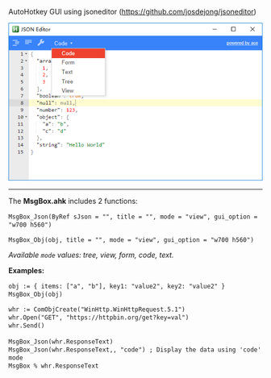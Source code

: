 AutoHotkey GUI using jsoneditor (https://github.com/josdejong/jsoneditor)

![Screenshot](https://github.com/tmplinshi/JSONEditor/blob/master/Screenshot.png?raw=true)

--------

The **MsgBox.ahk** includes 2 functions:

```AutoHotkey
MsgBox_Json(ByRef sJson = "", title = "", mode = "view", gui_option = "w700 h560")
```

```AutoHotkey
MsgBox_Obj(obj, title = "", mode = "view", gui_option = "w700 h560")
```

*Available `mode` values: tree, view, form, code, text.*

**Examples:**
```AutoHotkey
obj := { items: ["a", "b"], key1: "value2", key2: "value2" }
MsgBox_Obj(obj)
```

```AutoHotkey
whr := ComObjCreate("WinHttp.WinHttpRequest.5.1")
whr.Open("GET", "https://httpbin.org/get?key=val")
whr.Send()

MsgBox_Json(whr.ResponseText)
MsgBox_Json(whr.ResponseText,, "code") ; Display the data using 'code' mode
MsgBox % whr.ResponseText
```
